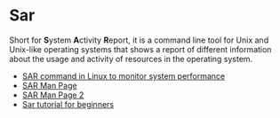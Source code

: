 # Sar

Short for **S**ystem **A**ctivity **R**eport, it is a command line tool for Unix and Unix-like operating systems that shows a report of different information about the usage and activity of resources in the operating system.

- [SAR command in Linux to monitor system performance](https://www.geeksforgeeks.org/sar-command-linux-monitor-system-performance/)
- [SAR Man Page](https://man7.org/linux/man-pages/man1/sar.1.html)
- [SAR Man Page 2](https://linux.die.net/man/1/sar)
- [Sar tutorial for beginners](https://linuxhint.com/sar_linux_tutorial/)
